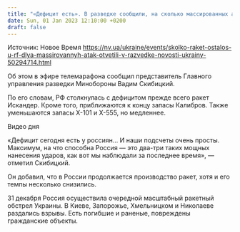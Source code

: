 ```yaml
---
title: "«Дефицит есть». В разведке сообщили, на сколько массированных атак осталось ракет у РФ"
date: Sun, 01 Jan 2023 12:10:00 +0200
draft: false
---
```

Источник: Новое Время https://nv.ua/ukraine/events/skolko-raket-ostalos-u-rf-dlya-massirovannyh-atak-otvetili-v-razvedke-novosti-ukrainy-50294714.html


Об этом в эфире телемарафона сообщил представитель Главного управления разведки Минобороны Вадим Скибицкий.

По его словам, РФ столкнулась с дефицитом прежде всего ракет Искандер. Кроме того, приближаются к концу запасы Калибров. Также уменьшаются запасы Х-101 и Х-555, но медленнее.

 Видео дня   

«Дефицит сегодня есть у россиян… И наши подсчеты очень просты. Максимум, на что способна Россия — это два-три таких мощных нанесения ударов, как вот мы наблюдали за последнее время», — отметил Скибицкий.

Он добавил, что в России продолжается производство ракет, хотя и его темпы несколько снизились.

31 декабря Россия осуществила очередной масштабный ракетный обстрел Украины. В Киеве, Запорожье, Хмельницком и Николаеве раздались взрывы. Есть погибшие и раненые, повреждены гражданские объекты.
